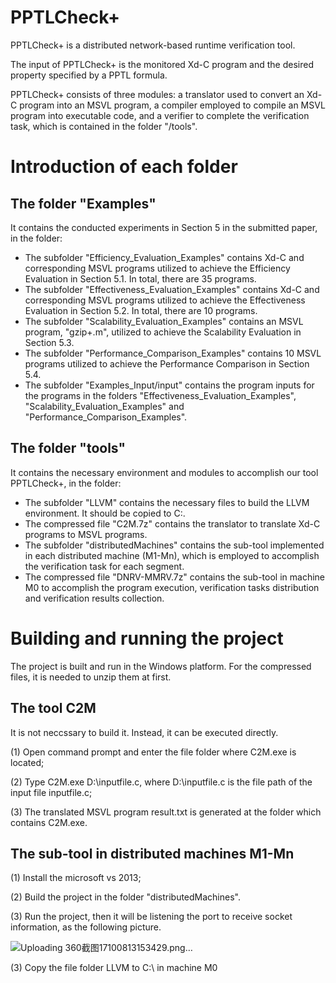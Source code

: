 # PPTLCheck+

PPTLCheck+ is a distributed network-based runtime verification tool. 

The input of PPTLCheck+ is the monitored Xd-C program and the desired property specified by a PPTL formula. 

PPTLCheck+ consists of three modules: a translator used to convert an Xd-C program into an MSVL program, a compiler employed to compile an MSVL program into executable code, and a verifier to complete the verification task, which is contained in the folder "/tools".

# Introduction of each folder

## The folder "Examples" 

It contains the conducted experiments in Section 5 in the submitted paper, in the folder:

* The subfolder "Efficiency_Evaluation_Examples" contains Xd-C and corresponding MSVL programs utilized to achieve the Efficiency Evaluation in Section 5.1. In total, there are 35 programs.
* The subfolder "Effectiveness_Evaluation_Examples" contains Xd-C and corresponding MSVL programs utilized to achieve the Effectiveness Evaluation in Section 5.2. In total, there are 10 programs.
* The subfolder "Scalability_Evaluation_Examples" contains an MSVL program, "gzip+.m", utilized to achieve the Scalability Evaluation in Section 5.3.
* The subfolder "Performance_Comparison_Examples" contains 10 MSVL programs utilized to achieve the Performance Comparison in Section 5.4.
* The subfolder "Examples_Input/input" contains the program inputs for the programs in the folders "Effectiveness_Evaluation_Examples", "Scalability_Evaluation_Examples" and "Performance_Comparison_Examples".

## The folder "tools" 

It contains the necessary environment and modules to accomplish our tool PPTLCheck+, in the folder:

* The subfolder "LLVM" contains the necessary files to build the LLVM environment. It should be copied to C:\.
* The compressed file "C2M.7z" contains the translator to translate Xd-C programs to MSVL programs.
* The subfolder "distributedMachines" contains the sub-tool implemented in each distributed machine (M1-Mn), which is employed to accomplish the verification task for each segment.
* The compressed file "DNRV-MMRV.7z" contains the sub-tool in machine M0 to accomplish the program execution, verification tasks distribution and verification results collection.

# Building and running the project

The project is built and run in the Windows platform. For the compressed files, it is needed to unzip them at first.

## The tool C2M

It is not neccssary to build it. Instead, it can be executed directly.

(1) Open command prompt and enter the file folder where C2M.exe is located;

(2) Type C2M.exe D:\inputfile.c, where D:\inputfile.c is the file path of the input file inputfile.c;

(3) The translated MSVL program result.txt is generated at the folder which contains C2M.exe.

## The sub-tool in distributed machines M1-Mn

(1) Install the microsoft vs 2013;

(2) Build the project in the folder "distributedMachines".

(3) Run the project, then it will be listening the port to receive socket information, as the following picture.

![Uploading 360截图17100813153429.png…]()


(3) Copy the file folder LLVM to C:\ in machine M0

